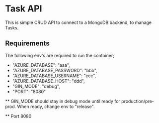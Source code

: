 # Task API

This is simple CRUD API to connect to a MongoDB backend, to manage Tasks.

## Requirements

The following env's are required to run the container;

* "AZURE_DATABASE": "aaa",
* "AZURE_DATABASE_PASSWORD": "bbb",
* "AZURE_DATABASE_USERNAME": "ccc",
* "AZURE_DATABASE_HOST": "ddd",
* "GIN_MODE": "debug",
* "PORT": "8080"

\*\* GIN_MODE should stay in debug mode until ready for production/pre-prod. When ready, change env to "release".

\*\* Port 8080 